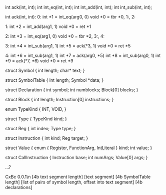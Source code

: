int ack(int, int);
int int_eq(int, int);
int int_add(int, int);
int int_sub(int, int);

int ack(int, int):
0:
int *1 = int_eq(arg0, 0)
void *0 = tbr *0, 1:, 2:

1:
int *2 = int_add(arg1, 1)
void *0 = ret *1

2:
int *3 = int_eq(arg1, 0)
void *0 = tbr *2, 3:, 4:

3:
int *4 = int_sub(arg1, 1)
int *5 = ack(*3, 1)
void *0 = ret *5

4:
int *6 = int_sub(arg1, 1)
int *7 = ack(arg0, *5)
int *8 = int_sub(arg0, 1)
int *9 = ack(*7, *6)
void *0 = ret *9

struct Symbol
{
  int length;
  char* text;
}

struct SymbolTable
{
  int length;
  Symbol *data;
}

struct Declaration
{
  int symbol;
  int numblocks;
  Block[0] blocks;
}

struct Block
{
  int length;
  Instruction[0] instructions;
}

enum TypeKind
{
  INT,
  VOID,
}

struct Type
{
  TypeKind kind;
}

struct Reg
{
  int index;
  Type type;
}

struct Instruction
{
  int kind;
  Reg target;
}

struct Value
{
  enum { Register, FunctionArg, IntLiteral } kind;
  int value;
}

struct CallInstruction
{
  Instruction base;
  int numArgs;
  Value[0] args;
}

...?

CxBc 0.0.1\n
[4b text segment length]
[text segment]
[4b SymbolTable length]
[list of pairs of symbol length, offset into text segment]
[4b declarations]
